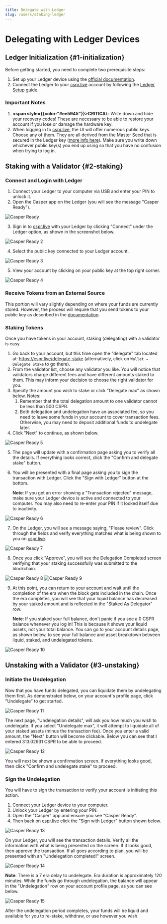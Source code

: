 ```yaml
---
title: Delegate with Ledger
slug: /users/staking-ledger
---
```


# Delegating with Ledger Devices

## Ledger Initialization {#1-initialization}

Before getting started, you need to complete two prerequisite steps:

1. Set up your Ledger device using the [official documentation](https://support.ledger.com/hc/en-us/articles/4416379141009-Casper-CSPR-?docs=true).
2. Connect the Ledger to your [cspr.live](https://cspr.live/) account by following the [Ledger Setup](./ledger-setup.md) guide.

### **Important Notes**

1. **<span style={{color:"#ee5945"}}>CRITICAL</span>**: Write down and hide your recovery codes! These are necessary to be able to restore your account if you lose or damage the hardware key.
2. When logging in to [cspr.live](https://cspr.live/), the UI will offer numerous public keys. Choose any of them. They are all derived from the Master Seed that is secured in the Ledger key ([more info here](https://www.ledger.com/academy/crypto/where-are-my-coins)). Make sure you write down whichever public key(s) you end up using so that you have no confusion when trying to log in.

## Staking with a Validator {#2-staking}

### Connect and Login with Ledger

1. Connect your Ledger to your computer via USB and enter your PIN to unlock it.
2. Open the Casper app on the Ledger (you will see the message "Casper Ready").

![Casper Ready](./ledger-cspr-live/staking/ledger1.png)

3. Sign in to [cspr.live](https://cspr.live/) with your Ledger by clicking "Connect" under the Ledger option, as shown in the screenshot below.

![Casper Ready 2](./ledger-cspr-live/staking/ledger2.png)

4. Select the public key connected to your Ledger account.

![Casper Ready 3](./ledger-cspr-live/staking/ledger3.png)

5. View your account by clicking on your public key at the top right corner.

![Casper Ready 4](./ledger-cspr-live/staking/ledger4.png)

### Receive Tokens from an External Source

This portion will vary slightly depending on where your funds are currently stored. However, the process will require that you send tokens to your public key as described in the [documentation](./ledger-setup.md#receive-tokens).

### Staking Tokens

Once you have tokens in your account, staking (delegating) with a validator is easy.

1. Go back to your account, but this time open the "delegate" tab located at: https://cspr.live/delegate-stake (alternatively, click on `Wallet ⇒ Delegate Stake` to go there).
2. From the validator list, choose any validator you like. You will notice that validators charge different fees and have different amounts staked to them. This may inform your decision to choose the right validator for you.
3. Specify the amount you wish to stake or click "Delegate max" as shown below. Notes:
   1. Remember that the total delegation amount to one validator cannot be less than 500 CSPR.
   2. Both delegation and undelegation have an associated fee, so you need to leave some funds in your account to cover transaction fees. Otherwise, you may need to deposit additional funds to undelegate later.
4. Click "Next" to continue, as shown below.

![Casper Ready 5](./ledger-cspr-live/staking/ledger5.png)

5. The page will update with a confirmation page asking you to verify all the details. If everything looks correct, click the "Confirm and delegate stake" button.
6. You will be presented with a final page asking you to sign the transaction with Ledger. Click the "Sign with Ledger" button at the bottom.

    **Note**: If you get an error showing a "Transaction rejected" message, make sure your Ledger device is active and connected to your computer. You may also need to re-enter your PIN if it locked itself due to inactivity.

![Casper Ready 6](./ledger-cspr-live/staking/ledger6.png)

7. On the Ledger, you will see a message saying, "Please review". Click through the fields and verify everything matches what is being shown to you on [cspr.live](https://cspr.live).

![Casper Ready 7](./ledger-cspr-live/staking/ledger7.png)

8. Once you click "Approve", you will see the Delegation Completed screen verifying that your staking successfully was submitted to the blockchain.

![Casper Ready 8](./ledger-cspr-live/staking/ledger8.png)
![Casper Ready 9](./ledger-cspr-live/staking/ledger9.png)

9. At this point, you can return to your account and wait until the completion of the era when the block gets included in the chain. Once the era completes, you will see that your liquid balance has decreased by your staked amount and is reflected in the "Staked As Delegator" row.

    **Note**: If you staked your full balance, don't panic if you see a 0 CSPR balance whenever you log in! This is because it shows your liquid assets, not your total balance. You can go to your account details page, as shown below, to see your full balance and asset breakdown between liquid, staked, and undelegated tokens.

![Casper Ready 10](./ledger-cspr-live/staking/ledger10.png)

## Unstaking with a Validator {#3-unstaking}

### Initiate the Undelegation

Now that you have funds delegated, you can liquidate them by undelegating them first. As demonstrated below, on your account's profile page, click "Undelegate" to get started.

![Casper Ready 11](./ledger-cspr-live/staking/ledger11.png)

The next page, "Undelegation details", will ask you how much you wish to undelegate. If you select "Undelegate max", it will attempt to liquidate all of your staked assets (minus the transaction fee). Once you enter a valid amount, the "Next" button will become clickable. Below you can see that I entered 313.02931 CSPR to be able to proceed.

![Casper Ready 12](./ledger-cspr-live/staking/ledger12.png)

You will next be shown a confirmation screen. If everything looks good, then click "Confirm and undelegate stake" to proceed.

### Sign the Undelegation

You will have to sign the transaction to verify your account is initiating this action.

1. Connect your Ledger device to your computer.
2. Unlock your Ledger by entering your PIN.
3. Open the "Casper" app and ensure you see "Casper Ready".
4. Then back on [cspr.live](https://cspr.live) click the "Sign with Ledger" button shown below.

![Casper Ready 13](./ledger-cspr-live/staking/ledger13.png)

On your Ledger, you will see the transaction details. Verify all the information with what is being presented on the screen. If it looks good, then approve the transaction. If all goes according to plan, you will be presented with an "Undelegation completed!" screen.

![Casper Ready 14](./ledger-cspr-live/staking/ledger14.png)

**Note**: There is a 7 era delay to undelegate. Era duration is approximately 120 minutes. While the funds go through undelegation, the balance will appear in the "Undelegation" row on your account profile page, as you can see below.

![Casper Ready 15](./ledger-cspr-live/staking/ledger15.png)

After the undelegation period completes, your funds will be liquid and available for you to re-stake, withdraw, or use however you wish.
